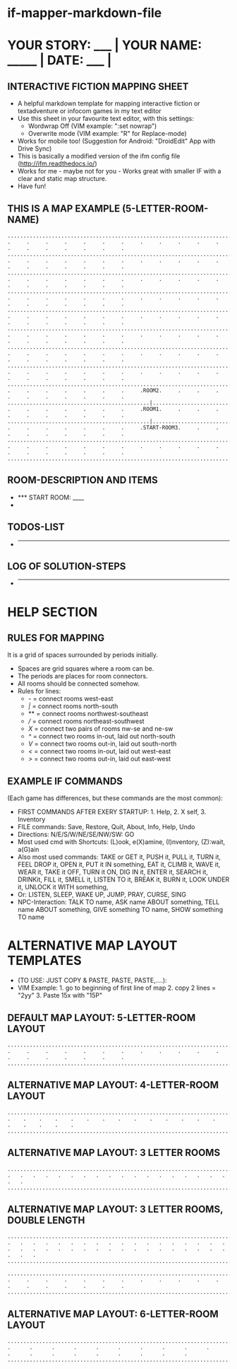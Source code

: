# if-mapper-markdown-file

# YOUR STORY: ___ | YOUR NAME: _____ | DATE: ___ | 

## INTERACTIVE FICTION MAPPING SHEET
* A helpful markdown template for mapping interactive fiction or textadventure or infocom games in my text editor
* Use this sheet in your favourite text editor, with this settings:
  * Wordwrap Off (VIM example: ":set nowrap")
  * Overwrite mode (VIM example: "R" for Replace-mode)
* Works for mobile too! (Suggestion for Android: "DroidEdit" App with Drive Sync)
* This is basically a modified version of the ifm config file (http://ifm.readthedocs.io/)
* Works for me - maybe not for you - Works great with smaller IF with a clear and static map structure.
* Have fun!

## THIS IS A MAP EXAMPLE (5-LETTER-ROOM-NAME)

    .............................................................................................................
    .     .     .     .     .     .     .     .     .     .     .     .     .     .     .     .     .     .     .
    .............................................................................................................
    .     .     .     .     .     .     .     .     .     .     .     .     .     .     .     .     .     .     .
    .............................................................................................................
    .     .     .     .     .     .     .     .     .     .     .     .     .     .     .     .     .     .     .
    .............................................................................................................
    .     .     .     .     .     .     .     .     .     .     .     .     .     .     .     .     .     .     .
    .............................................................................................................
    .     .     .     .     .     .     .     .     .     .     .     .     .     .     .     .     .     .     .
    .............................................................................................................
    .     .     .     .     .     .     .     .     .     .     .     .     .     .     .     .     .     .     .
    .............................................................................................................
    .     .     .     .     .     .     .     .     .     .     .     .     .     .     .     .     .     .     .
    .............................................................................................................
    .     .     .     .     .     .     .     .     .     .     .     .     .     .     .     .     .     .     .
    .............................................................................................................
    .     .     .     .     .     .     .     .ROOM2.     .     .     .     .     .     .     .     .     .     .
    .............................................|...............................................................
    .     .     .     .     .     .     .     .ROOM1.     .     .     .     .     .     .     .     .     .     .
    .............................................|...............................................................
    .     .     .     .     .     .     .     .START-ROOM3.     .     .     .     .     .     .     .     .     .
    .............................................................................................................
    .     .     .     .     .     .     .     .     .     .     .     .     .     .     .     .     .     .     .
    .............................................................................................................

## ROOM-DESCRIPTION AND ITEMS

 * *** START ROOM: ____
 * 

## TODOS-LIST

 * ___

## LOG OF SOLUTION-STEPS

 * ____

# HELP SECTION

## RULES FOR MAPPING
It is a grid of spaces surrounded by periods initially. 

 * Spaces are grid squares where a room can be. 
 * The periods are places for room connectors. 
 * All rooms should be connected somehow.
 * Rules for lines:
   * *-* = connect rooms west-east
   * *|* = connect rooms north-south
   * *\* = connect rooms northwest-southeast
   * */* = connect rooms northeast-southwest
   * *X* = connect two pairs of rooms nw-se and ne-sw
   * *^* = connect two rooms in-out, laid out north-south
   * *V* = connect two rooms out-in, laid out south-north
   * *<* = connect two rooms in-out, laid out west-east
   * *>* = connect two rooms out-in, laid out east-west

## EXAMPLE IF COMMANDS 
(Each game has differences, but these commands are the most common):

  * FIRST COMMANDS AFTER EXERY STARTUP: 1. Help, 2. X self, 3. Inventory
  * FILE commands: Save, Restore, Quit, About, Info, Help, Undo
  * Directions: N/E/S/W/NE/SE/NW/SW: GO
  * Most used cmd with Shortcuts: (L)ook, e(X)amine, (I)nventory, (Z):wait, a(G)ain
  * Also most used commands: TAKE or GET it, PUSH it, PULL it, TURN it, FEEL DROP it, 
    OPEN it, PUT it IN something, EAT it, CLIMB it, WAVE it, WEAR it, TAKE it OFF, 
    TURN it ON, DIG IN it, ENTER it, SEARCH it, DRINKit, FILL it, SMELL it, LISTEN TO it, 
    BREAK it, BURN it, LOOK UNDER it, UNLOCK it WITH something, 
  * Or: LISTEN, SLEEP, WAKE UP, JUMP, PRAY, CURSE, SING
  * NPC-Interaction: TALK TO name, ASK name ABOUT something, TELL name ABOUT something, GIVE something TO name, SHOW something TO name

# ALTERNATIVE MAP LAYOUT TEMPLATES 

 * (TO USE: JUST COPY & PASTE, PASTE, PASTE,....):
 * VIM Example: 1. go to beginning of first line of map 2. copy 2 lines = "2yy" 3. Paste 15x with "15P"
 
## DEFAULT MAP LAYOUT: 5-LETTER-ROOM LAYOUT
    .............................................................................................................
    .     .     .     .     .     .     .     .     .     .     .     .     .     .     .     .     .     .     .
    .............................................................................................................

## ALTERNATIVE MAP LAYOUT: 4-LETTER-ROOM LAYOUT
    ...........................................................................................
    .    .    .    .    .    .    .    .    .    .    .    .    .    .    .    .    .    .    .
    ...........................................................................................

## ALTERNATIVE MAP LAYOUT: 3 LETTER ROOMS
    .............................................................................
    .   .   .   .   .   .   .   .   .   .   .   .   .   .   .   .   .   .   .   .
    .............................................................................

## ALTERNATIVE MAP LAYOUT: 3 LETTER ROOMS, DOUBLE LENGTH
    .........................................................................................................................................................
    .   .   .   .   .   .   .   .   .   .   .   .   .   .   .   .   .   .   .   .   .   .   .   .   .   .   .   .   .   .   .   .   .   .   .   .   .   .   .
    .........................................................................................................................................................

    .............................................................................................................
    .     .     .     .     .     .     .     .     .     .     .     .     .     .     .     .     .     .     .
    .............................................................................................................
    
## ALTERNATIVE MAP LAYOUT: 6-LETTER-ROOM LAYOUT
    ...............................................................................................................................
    .      .      .      .      .      .      .      .      .      .      .      .      .      .      .      .      .      .      .
    ...............................................................................................................................


